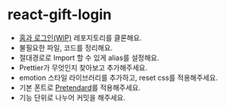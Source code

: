 # react-gift-login

- [홈과 로그인(WIP)](https://edu.nextstep.camp/s/0eoNzeZS/ls/apXa9q5z) 레포지토리를 클론해요.
- 불필요한 파일, 코드를 정리해요.
- 절대경로로 Import 할 수 있게 alias를 설정해요.
- Prettier가 무엇인지 찾아보고 추가해주세요.
- emotion 스타일 라이브러리를 추가하고, reset css를 적용해주세요.
- 기본 폰트로 [Pretendard](https://github.com/orioncactus/pretendard)를 적용해주세요.
- 기능 단위로 나누어 커밋을 해주세요.